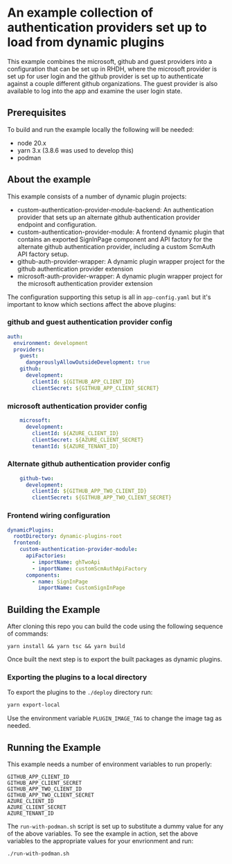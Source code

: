# An example collection of authentication providers set up to load from dynamic plugins

This example combines the microsoft, github and guest providers into a configuration that can be set up in RHDH, where the microsoft provider is set up for user login and the github provider is set up to authenticate against a couple different github organizations.  The guest provider is also available to log into the app and examine the user login state.

## Prerequisites

To build and run the example locally the following will be needed:

- node 20.x
- yarn 3.x (3.8.6 was used to develop this)
- podman

## About the example

This example consists of a number of dynamic plugin projects:

- custom-authentication-provider-module-backend: An authentication provider that sets up an alternate github authentication provider endpoint and configuration.
- custom-authentication-provider-module: A frontend dynamic plugin that contains an exported SignInPage component and API factory for the alternate github authentication provider, including a custom ScmAuth API factory setup.
- github-auth-provider-wrapper: A dynamic plugin wrapper project for the github authentication provider extension
- microsoft-auth-provider-wrapper: A dynamic plugin wrapper project for the microsoft authentication provider extension

The configuration supporting this setup is all in `app-config.yaml` but it's important to know which sections affect the above plugins:

### github and guest authentication provider config

```yaml
auth:
  environment: development  
  providers:
    guest:
      dangerouslyAllowOutsideDevelopment: true
    github:
      development:
        clientId: ${GITHUB_APP_CLIENT_ID}
        clientSecret: ${GITHUB_APP_CLIENT_SECRET}
```

### microsoft authentication provider config

```yaml
    microsoft:
      development:
        clientId: ${AZURE_CLIENT_ID}
        clientSecret: ${AZURE_CLIENT_SECRET}
        tenantId: ${AZURE_TENANT_ID}
```

### Alternate github authentication provider config

```yaml
    github-two:
      development:
        clientId: ${GITHUB_APP_TWO_CLIENT_ID}
        clientSecret: ${GITHUB_APP_TWO_CLIENT_SECRET}
```

### Frontend wiring configuration

```yaml
dynamicPlugins:
  rootDirectory: dynamic-plugins-root
  frontend:
    custom-authentication-provider-module:
      apiFactories:
        - importName: ghTwoApi
        - importName: customScmAuthApiFactory
      components:
        - name: SignInPage
          importName: CustomSignInPage
```

## Building the Example

After cloning this repo you can build the code using the following sequence of commands:

`yarn install && yarn tsc && yarn build`

Once built the next step is to export the built packages as dynamic plugins.

### Exporting the plugins to a local directory

To export the plugins to the `./deploy` directory run:

```bash
yarn export-local
```

Use the environment variable `PLUGIN_IMAGE_TAG` to change the image tag as needed.

## Running the Example

This example needs a number of environment variables to run properly:

```text
GITHUB_APP_CLIENT_ID
GITHUB_APP_CLIENT_SECRET
GITHUB_APP_TWO_CLIENT_ID
GITHUB_APP_TWO_CLIENT_SECRET
AZURE_CLIENT_ID
AZURE_CLIENT_SECRET
AZURE_TENANT_ID
```

The `run-with-podman.sh` script is set up to substitute a dummy value for any of the above variables.  To see the example in action, set the above variables to the appropriate values for your envrionment and run:

```bash
./run-with-podman.sh
```
